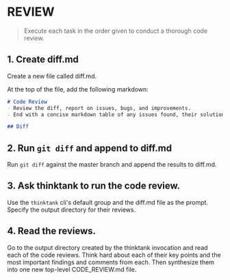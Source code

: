 # REVIEW

> Execute each task in the order given to conduct a thorough code review.

## 1. Create diff.md

Create a new file called diff.md.

At the top of the file, add the following markdown:
```markdown
# Code Review
- Review the diff, report on issues, bugs, and improvements.
- End with a concise markdown table of any issues found, their solutions, and a risk assessment for each issue if applicable

## Diff

```

## 2. Run `git diff` and append to diff.md

Run `git diff` against the master branch and append the results to diff.md.

## 3. Ask thinktank to run the code review.

Use the `thinktank` cli's default group and the diff.md file as the prompt. Specify the output directory for their reviews.

## 4. Read the reviews.

Go to the output directory created by the thinktank invocation and read each of the code reviews. Think hard about each of their key points and the most important findings and comments from each. Then synthesize them into one new top-level CODE_REVIEW.md file.
